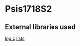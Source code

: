# Psis1718S2

## External libraries used

[log.c](https://github.com/rxi/log.c/)
[lists](https://github.com/udp/list)
